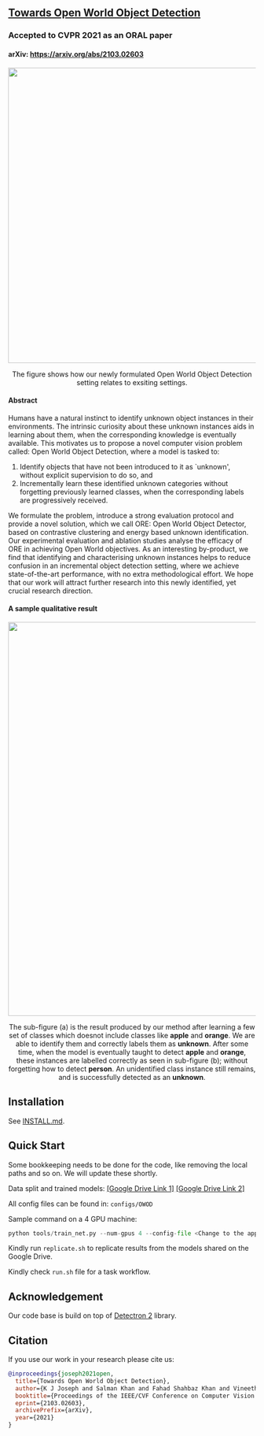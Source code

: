 ## [Towards Open World Object Detection](https://arxiv.org/abs/2103.02603)
### Accepted to CVPR 2021 as an ORAL paper
#### arXiv: https://arxiv.org/abs/2103.02603


<p align="center" width="100%">
<img src="https://josephkj.in/assets/img/owod/the_problem.png" width="600"/>
</p>


<p align="center" width="80%">
The figure shows how our newly formulated Open World Object Detection setting relates to exsiting settings.
</p>


#### Abstract

Humans have a natural instinct to identify unknown object instances in their environments. The intrinsic curiosity about these unknown instances aids in learning about them, when the corresponding knowledge is eventually available. This motivates us to propose a novel computer vision problem called: Open World Object Detection, where a model is tasked to: 
1) Identify objects that have not been introduced to it as `unknown', without explicit supervision to do so, and 
2) Incrementally learn these identified unknown categories without forgetting previously learned classes, when the corresponding labels are progressively received. 

We formulate the problem, introduce a strong evaluation protocol and provide a novel solution, which we call ORE: Open World Object Detector, based on contrastive clustering and energy based unknown identification. Our experimental evaluation and ablation studies analyse the efficacy of ORE in achieving Open World objectives. As an interesting by-product, we find that identifying and characterising unknown instances helps to reduce confusion in an incremental object detection setting, where we achieve state-of-the-art performance, with no extra methodological effort. We hope that our work will attract further research into this newly identified, yet crucial research direction. 


#### A sample qualitative result

<p align="center" width="100%">
<img src="https://josephkj.in/assets/img/owod/example.png" width="800" />
</p>

<p align="center" width="80%">
The sub-figure (a) is the result produced by our method after learning a few set of classes which doesnot include classes like <strong>apple</strong> and <strong>orange</strong>. We are able to identify them and correctly labels them as <strong>unknown</strong>. 
After some time, when the model is eventually taught to detect <strong>apple</strong> and <strong>orange</strong>, these instances are labelled correctly as seen in sub-figure (b); without forgetting how to detect <strong>person</strong>. 
An unidentified class instance still remains, and is successfully detected as an <strong>unknown</strong>.
</p>

## Installation

See [INSTALL.md](INSTALL.md).

## Quick Start

Some bookkeeping needs to be done for the code, like removing the local paths and so on. We will update these shortly. 

Data split and trained models: [[Google Drive Link 1]](https://drive.google.com/drive/folders/1Sr4_q0_m2f2SefoebB25Ix3N1VIAua0w?usp=sharing) [[Google Drive Link 2]](https://drive.google.com/drive/folders/11bJRdZqdtzIxBDkxrx2Jc3AhirqkO0YV?usp=sharing)

All config files can be found in: `configs/OWOD`

Sample command on a 4 GPU machine:
```python
python tools/train_net.py --num-gpus 4 --config-file <Change to the appropriate config file> SOLVER.IMS_PER_BATCH 4 SOLVER.BASE_LR 0.005
```

Kindly run `replicate.sh` to replicate results from the models shared on the Google Drive. 

Kindly check `run.sh` file for a task workflow.


## Acknowledgement

Our code base is build on top of [Detectron 2](https://github.com/facebookresearch/detectron2) library. 


## Citation

If you use our work in your research please cite us:

```BibTeX
@inproceedings{joseph2021open,
  title={Towards Open World Object Detection},
  author={K J Joseph and Salman Khan and Fahad Shahbaz Khan and Vineeth N Balasubramanian},
  booktitle={Proceedings of the IEEE/CVF Conference on Computer Vision and Pattern Recognition (CVPR 2021)},
  eprint={2103.02603},
  archivePrefix={arXiv},
  year={2021}
}
```
